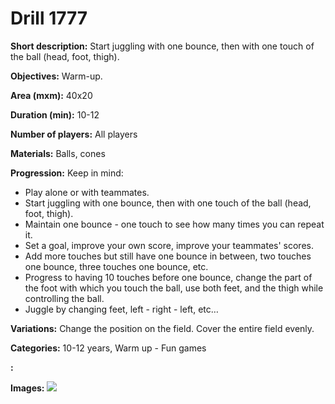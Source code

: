 # Drill 1777

**Short description:**
Start juggling with one bounce, then with one touch of the ball (head, foot, thigh).

**Objectives:**
Warm-up.

**Area (mxm):**
40x20

**Duration (min):**
10-12

**Number of players:**
All players

**Materials:**
Balls, cones

**Progression:**
Keep in mind:
- Play alone or with teammates.
- Start juggling with one bounce, then with one touch of the ball (head, foot, thigh).
- Maintain one bounce - one touch to see how many times you can repeat it.
- Set a goal, improve your own score, improve your teammates' scores.
- Add more touches but still have one bounce in between, two touches one bounce, three touches one bounce, etc.
- Progress to having 10 touches before one bounce, change the part of the foot with which you touch the ball, use both feet, and the thigh while controlling the ball.
- Juggle by changing feet, left - right - left, etc…

**Variations:**
Change the position on the field. Cover the entire field evenly.

**Categories:**
10-12 years, Warm up - Fun games

**:**


**Images:**
![](https://www.coachingfutsal.com/\images\8ac9391e-0fd5-47d5-9e26-f9adac502f70_357.png)


